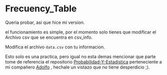 # Frecuency_Table

Queria probar, asi que hice mi version.

el funcionamiento es simple, por el momento solo tienes que modificar el Archivo csv que se encuentra en csv_info.

Modifica el archivo `data.csv` con tu informacion.

Esto solo es una practica, pero igual no esta demas mencionar que parte tome de referencia el repositorio [Probabilidad-Y-Estadistica](https://github.com/GJZ26/Probabilidad-Y-Estadistica)  perteneciente a mi compañero [Adolfo](https://github.com/GJZ26) , hechale un vistazo que no tiene desperdicio ;).